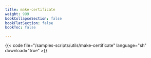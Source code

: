 ```yaml
---
title: make-certificate
weight: 999
bookCollapseSection: false
bookFlatSection: false
bookToc: false

---
```


{{< code file="/samples-scripts/utils/make-certificate" language="sh" download="true" >}}
